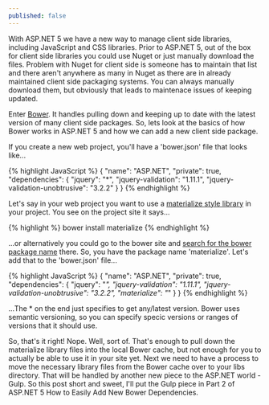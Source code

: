 ```yaml
---
published: false
---
```


With ASP.NET 5 we have a new way to manage client side libraries, including JavaScript and CSS libraries. Prior to ASP.NET 5, out of the box for client side libraries you could use Nuget or just manually download the files. Problem with Nuget for client side is someone has to maintain that list and there aren't anywhere as many in Nuget as there are in already maintained client side packaging systems. You can always manually download them, but obviously that leads to maintenace issues of keeping updated.

Enter [Bower](http://bower.io/). It handles pulling down and keeping up to date with the latest version of many client side packages. So, lets look at the basics of how Bower works in ASP.NET 5 and how we can add a new client side package.

If you create a new web project, you'll have a 'bower.json' file that looks like...

{% highlight JavaScript %}
{
  "name": "ASP.NET",
  "private": true,
  "dependencies": {
    "jquery": "*",
    "jquery-validation": "1.11.1",
    "jquery-validation-unobtrusive": "3.2.2"
  }
}
{% endhighlight %}

Let's say in your web project you want to use a [materialize style library](http://materializecss.com/getting-started.html) in your project. You see on the project site it says...

{% highlight %}
bower install materialize
{% endhighlight %}

...or alternatively you could go to the bower site and [search for the bower package name](http://bower.io/search/) there. So, you have the package name 'materialize'. Let's add that to the 'bower.json' file...

{% highlight JavaScript %}
{
  "name": "ASP.NET",
  "private": true,
  "dependencies": {
    "jquery": "*",
    "jquery-validation": "1.11.1",
    "jquery-validation-unobtrusive": "3.2.2",
    "materialize": "*"
  }
}
{% endhighlight %}

...The * on the end just specifies to get any/latest version. Bower uses semantic versioning, so you can specify specic versions or ranges of versions that it should use.

So, that's it right! Nope. Well, sort of. That's enough to pull down the materialize library files into the local Bower cache, but not enough for you to actually be able to use it in your site yet. Next we need to have a process to move the necessary library files from the Bower cache over to your libs directory. That will be handled by another new piece to the ASP.NET world - Gulp. So this post short and sweet, I'll put the Gulp piece in Part 2 of ASP.NET 5 How to Easily Add New Bower Dependencies.